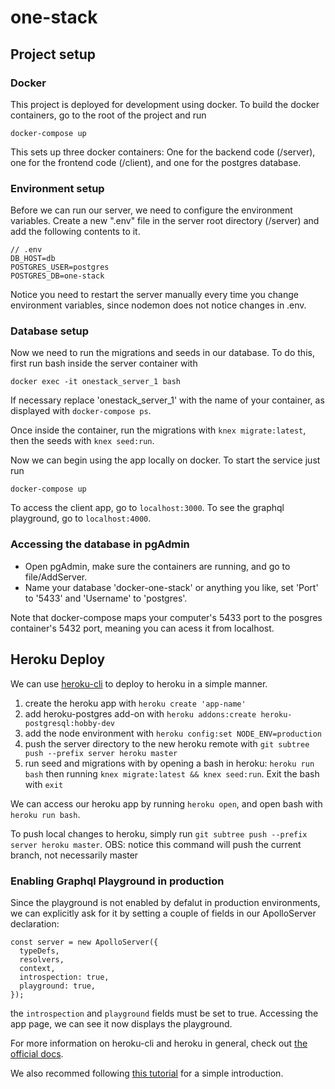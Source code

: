# one-stack

## Project setup

### Docker
This project is deployed for development using docker. To build the docker containers, go to the root of the project and run

`docker-compose up`

This sets up three docker containers: One for the backend code (/server), one for the frontend code (/client), and one for the postgres database.

### Environment setup

Before we can run our server, we need to configure the environment variables. Create a new ".env" file in the server root directory (/server) and add the following contents to it.
```
// .env
DB_HOST=db
POSTGRES_USER=postgres
POSTGRES_DB=one-stack
```
Notice you need to restart the server manually every time you change environment variables, since nodemon does not notice changes in .env.

### Database setup

Now we need to run the migrations and seeds in our database. To do this, first run bash inside the server container with

`docker exec -it onestack_server_1 bash`

If necessary replace 'onestack_server_1' with the name of your container, as displayed with `docker-compose ps`.

Once inside the container, run the migrations with `knex migrate:latest`, then the seeds with `knex seed:run`.

Now we can begin using the app locally on docker. To start the service just run

`docker-compose up`

To access the client app, go to `localhost:3000`. To see the graphql playground, go to `localhost:4000`.

### Accessing the database in pgAdmin

* Open pgAdmin, make sure the containers are running, and go to file/AddServer.
* Name your database 'docker-one-stack' or anything you like, set 'Port' to '5433' and 'Username' to 'postgres'.

Note that docker-compose maps your computer's 5433 port to the posgres container's 5432 port, meaning you can acess it from localhost.

## Heroku Deploy
We can use [heroku-cli](https://devcenter.heroku.com/articles/heroku-cli) to deploy to heroku in a simple manner.
1. create the heroku app with `heroku create 'app-name'`
1. add heroku-postgres add-on with `heroku addons:create heroku-postgresql:hobby-dev`
1. add the node environment with `heroku config:set NODE_ENV=production`
1. push the server directory to the new heroku remote with `git subtree push --prefix server heroku master`
1. run seed and migrations with by opening a bash in heroku: `heroku run bash` then running `knex migrate:latest && knex seed:run`. Exit the bash with `exit`

We can access our heroku app by running `heroku open`, and open bash with `heroku run bash`.

To push local changes to heroku, simply run `git subtree push --prefix server heroku master`. OBS: notice this command will push the current branch, not necessarily master

### Enabling Graphql Playground in production
Since the playground is not enabled by defalut in production environments, we can explicitly ask for it by setting a couple of fields in our ApolloServer declaration:
```
const server = new ApolloServer({ 
  typeDefs, 
  resolvers, 
  context,
  introspection: true,
  playground: true,
});
```
the `introspection` and `playground` fields must be set to true. Accessing the app page, we can see it now displays the playground.

For more information on heroku-cli and heroku in general, check out [the official docs](https://devcenter.heroku.com/categories/reference).

We also recommed following [this tutorial](https://devcenter.heroku.com/articles/getting-started-with-nodejs) for a simple introduction.
